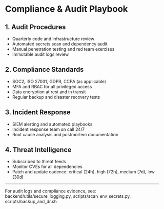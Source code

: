 # Compliance & Audit Playbook

## 1. Audit Procedures

- Quarterly code and infrastructure review
- Automated secrets scan and dependency audit
- Manual penetration testing and red team exercises
- Immutable audit logs review

## 2. Compliance Standards

- SOC2, ISO 27001, GDPR, CCPA (as applicable)
- MFA and RBAC for all privileged access
- Data encryption at rest and in transit
- Regular backup and disaster recovery tests

## 3. Incident Response

- SIEM alerting and automated playbooks
- Incident response team on call 24/7
- Root cause analysis and postmortem documentation

## 4. Threat Intelligence

- Subscribed to threat feeds
- Monitor CVEs for all dependencies
- Patch and update cadence: critical (24h), high (72h), medium (7d), low (30d)

---

For audit logs and compliance evidence, see: backend/utils/secure_logging.py, scripts/scan_env_secrets.py, scripts/backup_and_dr.sh

